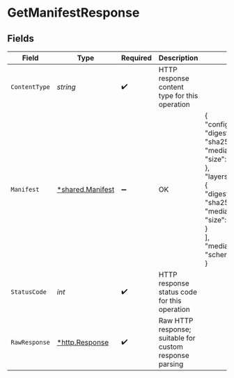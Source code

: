 # GetManifestResponse


## Fields

| Field                                                                                                                                                                                                                                                                                                                                                                                                                                                                 | Type                                                                                                                                                                                                                                                                                                                                                                                                                                                                  | Required                                                                                                                                                                                                                                                                                                                                                                                                                                                              | Description                                                                                                                                                                                                                                                                                                                                                                                                                                                           | Example                                                                                                                                                                                                                                                                                                                                                                                                                                                               |
| --------------------------------------------------------------------------------------------------------------------------------------------------------------------------------------------------------------------------------------------------------------------------------------------------------------------------------------------------------------------------------------------------------------------------------------------------------------------- | --------------------------------------------------------------------------------------------------------------------------------------------------------------------------------------------------------------------------------------------------------------------------------------------------------------------------------------------------------------------------------------------------------------------------------------------------------------------- | --------------------------------------------------------------------------------------------------------------------------------------------------------------------------------------------------------------------------------------------------------------------------------------------------------------------------------------------------------------------------------------------------------------------------------------------------------------------- | --------------------------------------------------------------------------------------------------------------------------------------------------------------------------------------------------------------------------------------------------------------------------------------------------------------------------------------------------------------------------------------------------------------------------------------------------------------------- | --------------------------------------------------------------------------------------------------------------------------------------------------------------------------------------------------------------------------------------------------------------------------------------------------------------------------------------------------------------------------------------------------------------------------------------------------------------------- |
| `ContentType`                                                                                                                                                                                                                                                                                                                                                                                                                                                         | *string*                                                                                                                                                                                                                                                                                                                                                                                                                                                              | :heavy_check_mark:                                                                                                                                                                                                                                                                                                                                                                                                                                                    | HTTP response content type for this operation                                                                                                                                                                                                                                                                                                                                                                                                                         |                                                                                                                                                                                                                                                                                                                                                                                                                                                                       |
| `Manifest`                                                                                                                                                                                                                                                                                                                                                                                                                                                            | [*shared.Manifest](../../../pkg/models/shared/manifest.md)                                                                                                                                                                                                                                                                                                                                                                                                            | :heavy_minus_sign:                                                                                                                                                                                                                                                                                                                                                                                                                                                    | OK                                                                                                                                                                                                                                                                                                                                                                                                                                                                    | {<br/>"config": {<br/>"digest": "sha256:6d1ef012b5674ad8a127ecfa9b5e6f5178d171b90ee462846974177fd9bdd39f",<br/>"mediaType": "application/vnd.docker.container.image.v1+json",<br/>"size": 1512<br/>},<br/>"layers": [<br/>{<br/>"digest": "sha256:5d20c808ce198565ff70b3ed23a991dd49afac45dece63474b27ce6ed036adc6",<br/>"mediaType": "application/vnd.docker.image.rootfs.diff.tar.gzip",<br/>"size": 2107098<br/>}<br/>],<br/>"mediaType": "application/vnd.docker.distribution.manifest.v2+json",<br/>"schemaVersion": 2<br/>} |
| `StatusCode`                                                                                                                                                                                                                                                                                                                                                                                                                                                          | *int*                                                                                                                                                                                                                                                                                                                                                                                                                                                                 | :heavy_check_mark:                                                                                                                                                                                                                                                                                                                                                                                                                                                    | HTTP response status code for this operation                                                                                                                                                                                                                                                                                                                                                                                                                          |                                                                                                                                                                                                                                                                                                                                                                                                                                                                       |
| `RawResponse`                                                                                                                                                                                                                                                                                                                                                                                                                                                         | [*http.Response](https://pkg.go.dev/net/http#Response)                                                                                                                                                                                                                                                                                                                                                                                                                | :heavy_check_mark:                                                                                                                                                                                                                                                                                                                                                                                                                                                    | Raw HTTP response; suitable for custom response parsing                                                                                                                                                                                                                                                                                                                                                                                                               |                                                                                                                                                                                                                                                                                                                                                                                                                                                                       |